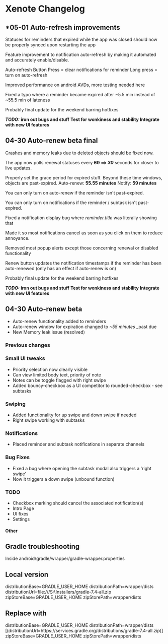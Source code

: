 
# Xenote Changelog


## ***05-01 Auto-refresh improvements**

Statuses for reminders that expired while the app was closed should now be properly synced upon restarting the app

Feature improvement to notification auto-refresh by making it automated and accurately enable/disable.

Auto-refresh Button
Press = clear notifications for reminder
Long press = turn on auto-refresh

Improved performance on android AVDs, more testing needed here

Fixed a typo where a reminder became expired after ~5.5 min instead of ~55.5 min of lateness

Probably final update for the weekend barring hotfixes

**_TODO:_**
**iron out bugs and stuff**
**Test for wonkiness and stability**
**Integrate with new UI features**

## **04-30 Auto-renew beta final**

Crashes and memory leaks due to deleted objects should be fixed now.

The app now polls renewal statuses every **~~60~~ ==> _30_** seconds for closer to live updates.

Properly set the grace period for expired stuff. Beyond these time windows, objects are past-expired.
Auto-renew: **55.55 minutes**
Notify: **59 minutes**

You can only turn on auto-renew if the reminder isn't past-expired.

You can only turn on notifications if the reminder / subtask isn't past-expired.

Fixed a notification display bug where _reminder.title_ was literally showing that

Made it so most notifications cancel as soon as you click on them to reduce annoyance.

Removed most popup alerts except those concerning renewal or disabled functionality

Renew button updates the notification timestamps if the reminder has been auto-renewed (only has an effect if auto-renew is on)

Probably final update for the weekend barring hotfixes

**_TODO:_**
**iron out bugs and stuff**
**Test for wonkiness and stability**
**Integrate with new UI features**


## 04-30 Auto-renew beta

- Auto-renew functionality added to reminders
- Auto-renew window for expiration changed to _~55 minutes_ _past due
- New Memory leak issue (resolved)

### Previous changes

### Small UI tweaks

- Priority selection now clearly visible
- Can view limited body text, priority of note
- Notes can be toggle flagged with right swipe
- Added bouncy-checkbox as a UI competitor to rounded-checkbox - see subtasks

### Swiping

- Added functionality for up swipe and down swipe if needed
- Right swipe working with subtasks

### Notifications

- Placed reminder and subtask notifications in separate channels

### Bug Fixes

- Fixed a bug where opening the subtask modal also triggers a 'right swipe'
- Now it triggers a down swipe (unbound function)

### TODO

- Checkbox marking should cancel the associated notification(s)
- Intro Page
- UI fixes
- Settings

#### Other

## Gradle troubleshooting

Inside android/gradle/wrapper/gradle-wrapper.properties

## Local version

distributionBase=GRADLE_USER_HOME
distributionPath=wrapper/dists
distributionUrl=file\:///S:\Installers/gradle-7.4-all.zip
zipStoreBase=GRADLE_USER_HOME
zipStorePath=wrapper/dists

## Replace with

distributionBase=GRADLE_USER_HOME
distributionPath=wrapper/dists
[(distributionUrl=https\://services.gradle.org/distributions/gradle-7.4-all.zip)]
zipStoreBase=GRADLE_USER_HOME
zipStorePath=wrapper/dists